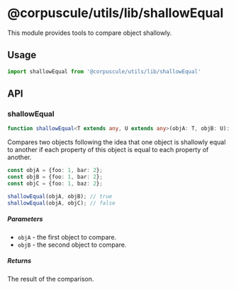 # @corpuscule/utils/lib/shallowEqual

This module provides tools to compare object shallowly.

## Usage
```typescript
import shallowEqual from '@corpuscule/utils/lib/shallowEqual'
```

## API

### shallowEqual

```typescript
function shallowEqual<T extends any, U extends any>(objA: T, objB: U): boolean;
```

Compares two objects following the idea that one object is shallowly equal to
another if each property of this object is equal to each property of another.

```typescript
const objA = {foo: 1, bar: 2};
const objB = {foo: 1, bar: 2};
const objC = {foo: 1, baz: 2};

shallowEqual(objA, objB); // true
shallowEqual(objA, objC); // false
```

##### Parameters
* `objA` - the first object to compare.
* `objB` - the second object to compare.

##### Returns
The result of the comparison.